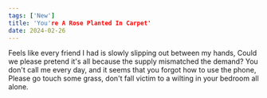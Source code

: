 ```yaml
---
tags: ['New']
title: 'You're A Rose Planted In Carpet'
date: 2024-02-26
---
```


Feels like every friend I had is slowly slipping out between my hands,
Could we please pretend it's all because the supply mismatched the demand?
You don't call me every day, and it seems that you forgot how to use the phone,
Please go touch some grass, don't fall victim to a wilting in your bedroom all alone.
